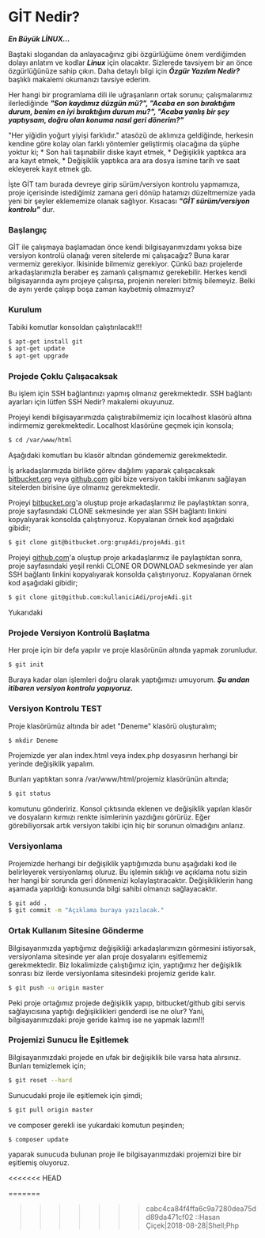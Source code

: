 # GİT Nedir?

***En Büyük LİNUX...***

Baştaki slogandan da anlayacağınız gibi özgürlüğüme önem verdiğimden dolayı anlatım ve kodlar ***Linux*** için olacaktır. Sizlerede tavsiyem bir an önce özgürlüğünüze sahip çıkın. Daha detaylı bilgi için ***Özgür Yazılım Nedir?***  başlıklı makalemi okumanızı tavsiye ederim.

Her hangi bir programlama dili ile uğraşanların ortak sorunu; çalışmalarımız ilerlediğinde ***"Son kaydımız düzgün mü?", "Acaba en son bıraktığım durum, benim en iyi bıraktığım durum mu?", "Acaba yanlış bir şey yaptıysam, doğru olan konuma nasıl geri dönerim?"***

"Her yiğidin yoğurt yiyişi farklıdır." atasözü de aklımıza geldiğinde, herkesin kendine göre kolay olan farklı yöntemler geliştirmiş olacağına da şüphe yoktur ki;
    * Son hali taşınabilir diske kayıt etmek,
    * Değişiklik yaptıkca ara ara kayıt etmek,
    * Değişiklik yaptıkca ara ara dosya ismine tarih ve saat ekleyerek kayıt etmek gb.

İşte GİT tam burada devreye girip sürüm/versiyon kontrolu yapmamıza, proje içerisinde istediğimiz zamana geri dönüp hatamızı düzeltmemize yada yeni bir şeyler eklememize olanak sağlıyor. Kısacası ***"GİT sürüm/versiyon kontrolu"*** dur.


### Başlangıç

GİT ile çalışmaya başlamadan önce kendi bilgisayarımızdamı yoksa bize versiyon kontrolü olanağı veren sitelerde mi çalışacağız? Buna karar vermemiz gerekiyor. İkisinide bilmemiz gerekiyor. Çünkü bazı projelerde arkadaşlarımızla beraber eş zamanlı çalışmamız gerekebilir. Herkes kendi bilgisayarında aynı projeye çalışırsa, projenin nereleri bitmiş bilemeyiz. Belki de aynı yerde çalışıp boşa zaman kaybetmiş olmazmıyız?

### Kurulum
Tabiki komutlar konsoldan çalıştırılacak!!!
```bash
$ apt-get install git
$ apt-get update
$ apt-get upgrade
```

### Projede Çoklu Çalışacaksak

Bu işlem için SSH bağlantınızı yapmış olmanız gerekmektedir. SSH bağlantı ayarları için lütfen SSH Nedir? makalemi okuyunuz.

Projeyi kendi bilgisayarımızda çalıştırabilmemiz için localhost klasörü altına indirmemiz gerekmektedir. Localhost klasörüne geçmek için konsola;
```bash
$ cd /var/www/html
```
Aşağıdaki komutları bu klasör altından göndememiz gerekmektedir.

İş arkadaşlarımızda birlikte görev dağılımı yaparak çalışacaksak [bitbucket.org](https://bitbucket.org) veya [github.com](https://github.com/) gibi bize versiyon takibi imkanını sağlayan sitelerden birisine üye olmamız gerekmektedir.

Projeyi [bitbucket.org](https://bitbucket.org)'a oluştup proje arkadaşlarımız ile paylaştıktan sonra, proje sayfasındaki CLONE sekmesinde yer alan SSH bağlantı linkini kopyalıyarak konsolda çalıştırıyoruz. Kopyalanan örnek kod aşağıdaki gibidir;
```bash
$ git clone git@bitbucket.org:grupAdi/projeAdi.git
```
Projeyi [github.com](https://github.com/)'a oluştup proje arkadaşlarımız ile paylaştıktan sonra, proje sayfasındaki yeşil renkli CLONE OR DOWNLOAD sekmesinde yer alan SSH bağlantı linkini kopyalıyarak konsolda çalıştırıyoruz. Kopyalanan örnek kod aşağıdaki gibidir;
```bash
$ git clone git@github.com:kullaniciAdi/projeAdi.git
```
Yukarıdaki

### Projede Versiyon Kontrolü Başlatma

Her proje için bir defa yapılır ve proje klasörünün altında yapmak zorunludur.
```bash
$ git init
```
Buraya kadar olan işlemleri doğru olarak yaptığımızı umuyorum. ***Şu andan itibaren versiyon kontrolu yapıyoruz.***

### Versiyon Kontrolu TEST

Proje klasörümüz altında bir adet "Deneme" klasörü oluşturalım;
```bash
$ mkdir Deneme
```
Projemizde yer alan index.html veya index.php dosyasının herhangi bir yerinde değişiklik yapalım.

Bunları yaptıktan sonra /var/www/html/projemiz klasörünün altında;
```bash
$ git status
```
komutunu göndeririz. Konsol çıktısında eklenen ve değişiklik yapılan klasör ve dosyaların kırmızı renkte isimlerinin yazdığını görürüz. Eğer görebiliyorsak artık versiyon takibi için hiç bir sorunun olmadığını anlarız.

### Versiyonlama

Projemizde herhangi bir değişiklik yaptığımızda bunu aşağıdaki kod ile belirleyerek versiyonlamış oluruz. Bu işlemin sıklığı ve açıklama notu sizin her hangi bir sorunda geri dönmenizi kolaylaştıracaktır. Değişikliklerin hang aşamada yapıldığı konusunda bilgi sahibi olmanızı sağlayacaktır.  
```bash
$ git add .
$ git commit -m "Açıklama buraya yazılacak."
```

### Ortak Kullanım Sitesine Gönderme

Bilgisayarımızda yaptığımız değişikliği arkadaşlarımızın görmesini istiyorsak, versiyonlama sitesinde yer alan proje dosyalarını eşitlememiz gerekmektedir. Biz lokalimizde çalıştığımız için, yaptığımız her değişiklik sonrası biz ilerde versiyonlama sitesindeki projemiz geride kalır.
```bash
$ git push -u origin master
```

Peki proje ortağımız projede değişiklik yapıp, bitbucket/github gibi servis sağlayıcısına yaptığı değişiklikleri genderdi ise ne olur? Yani, bilgisayarımızdaki proje geride kalmış ise ne yapmak lazım!!!

### Projemizi Sunucu İle Eşitlemek

Bilgisayarımızdaki projede en ufak bir değişiklik bile varsa hata alırsınız. Bunları temizlemek için;

```bash
$ git reset --hard
```

Sunucudaki proje ile eşitlemek için şimdi;

```bash
$ git pull origin master
```
ve composer gerekli ise yukardaki komutun peşinden;

```bash
$ composer update
```

yaparak sunucuda bulunan proje ile bilgisayarımızdaki projemizi bire bir eşitlemiş oluyoruz.

<<<<<<< HEAD

=======
>>>>>>> cabc4ca84f4ffa6c9a7280dea75dd89da471cf02
::Hasan Çiçek|2018-08-28|Shell;Php
